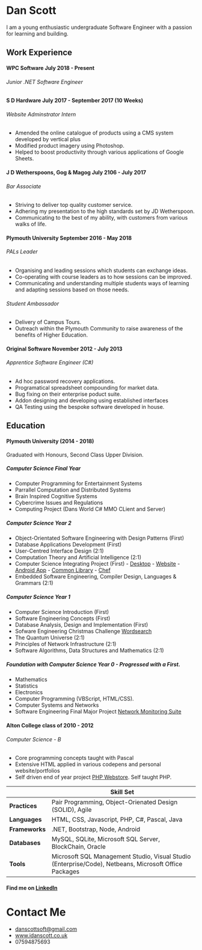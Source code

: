 # Dan Scott

I am a young enthusiastic undergraduate Software Engineer with a passion for learning and building.

## Work Experience
#### WPC Software July 2018 - Present 
###### Junior .NET Software Engineer 

#### S D Hardware July 2017 - September 2017 (10 Weeks)
###### Website Adminstrator Intern
- Amended the online catalogue of products using a CMS system developed by vertical plus 
- Modified product imagery using Photoshop.
- Helped to boost productivity through various applications of Google Sheets. 

#### J D Wetherspoons, Gog & Magog July 2106 - July 2017 
###### Bar Associate 
- Striving to deliver top quality customer service. 
- Adhering my presentation to the high standards set by JD Wetherspoon.
- Communicating to the best of my ability, with customers from various walks of life.

#### Plymouth University September 2016 - May 2018
###### PALs Leader
- Organising and leading sessions which students can exchange ideas.
- Co-operating with course leaders as to how sessions can be improved.
- Communicating and understanding multiple students ways of learning and adapting sessions based on those needs.

###### Student Ambassador 
- Delivery of Campus Tours.
- Outreach within the Plymouth Community to raise awareness of the benefits of Higher Education.

#### Original Software November 2012 - July 2013
###### Apprentice Software Engineer (C#)
- Ad hoc password recovery applications.
- Programatical spreadsheet compounding for market data. 
- Bug fixing on their enterprise poduct suite.
- Addon designing and developing using established interfaces
- QA Testing using the bespoke software developed in house.

## Education 
#### Plymouth University (2014 - 2018)
Graduated with Honours, Second Class Upper Division. 
##### Computer Science Final Year 
- Computer Programming for Entertainment Systems
- Parrallel Computation and Distributed Systems
- Brain Inspired Cognitive Systems 
- Cybercrime Issues and Regulations
- Computing Project (Dans World C# MMO CLient and Server)
##### Computer Science Year 2
- Object-Orientated Software Engineering with Design Patterns (First)
- Database Applications Development (First)
- User-Centred Interface Design (2:1)
- Computation Theory and Artificial Intelligence (2:1)
- Computer Science Integrating Project (First) - [Desktop](https://github.com/iDanScott/PizzaHeavenDesktop) - [Website](https://github.com/iDanScott/PizzaHeavenWebsite) - [Android App](https://github.com/iDanScott/PizzaHeavenDelivery) - [Common Library](https://github.com/iDanScott/PizzaHeavenLib) - [Chef](https://github.com/iDanScott/PizzaHeavenChef)
- Embedded Software Engineering, Compiler Design, Languages & Grammars (2:1)

##### Computer Science Year 1 
- Computer Science Introduction (First)
- Software Engineering Concepts (First)
- Database Analysis, Design and Implementation (First) 
- Sofware Engineering Christmas Challenge [Wordsearch](https://github.com/iDanScott/WordSearch)
- The Quantum Universe (2:1)
- Principles of Network Infrastructure (2:1)
- Software Algorithms, Data Structures and Mathematics (2:1)

##### Foundation with Computer Science Year 0 - Progressed with a First.
- Mathematics 
- Statistics 
- Electronics
- Computer Programming (VBScript, HTML/CSS).
- Computer Systems and Networks 
- Software Engineering Final Major Project [Network Monitoring Suite](https://github.com/iDanScott/UniProject)

#### Alton College class of 2010 - 2012
###### Computer Science - B
- Core programming concepts taught with Pascal
- Extensive HTML applied in various codepens and personal website/portfolios
- Self driven end of year project [PHP Webstore](https://github.com/iDanScott/PHP-Webstore). Self taught PHP.

||Skill Set| 
|---|---|
| **Practices** | Pair Programming, Object-Orienated Design (SOLID), Agile |
| **Languages** | HTML, CSS, Javascript, PHP, C#, Pascal, Java | 
| **Frameworks** | .NET, Bootstrap, Node, Android | 
| **Databases** | MySQL, SQLite, Microsoft SQL Server, BlockChain, Oracle | 
| **Tools** | Microsoft SQL Management Studio, Visual Studio (Enterprise/Code), Netbeans, Microsoft Office Packages | 

#### Find me on [LinkedIn](https://uk.linkedin.com/in/dan-scott-03b4b93a)

# Contact Me 
- danscottsoft@gmail.com
- www.idanscott.co.uk
- 07594875693
